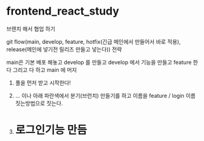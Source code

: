 # frontend_react_study

브렌치 해서 협업 하기


git flow(main, develop, feature, hotfix(긴급 메인에서 만들어서 바로 적용), release(메인에 넣기전 릴리즈 만들고 넣는다)) 전략

main은 기본 배포 해놓고 develop 를 만들고 develop 에서 기능을 만들고 feature 한다
그리고 다 하고 main 에 머지

1. 풀을 먼저 받고 시작한다!

2. ... 이나 아래 파란색에서 분기(브런치) 만들기를 하고 이름을 feature / login 이름 짓는방법으로 짓는다.

3. # 로그인기능 만듬